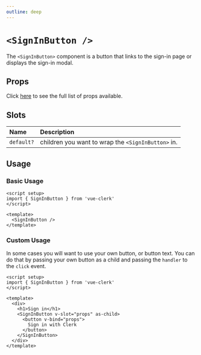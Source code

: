 ```yaml
---
outline: deep
---
```


# `<SignInButton />`

The `<SignInButton>` component is a button that links to the sign-in page or displays the sign-in modal.

## Props

Click [here](https://clerk.com/docs/components/unstyled/sign-in-button#sign-in-button-properties) to see the full list of props available.

## Slots

|Name|Description|
|:----|:----|
|`default?`|children you want to wrap the `<SignInButton>` in.|

## Usage

### Basic Usage

```vue
<script setup>
import { SignInButton } from 'vue-clerk'
</script>

<template>
  <SignInButton />
</template>
```

### Custom Usage

In some cases you will want to use your own button, or button text. You can do that by passing your own button as a child and passing the `handler` to the `click` event.

```vue
<script setup>
import { SignInButton } from 'vue-clerk'
</script>

<template>
  <div>
    <h1>Sign in</h1>
    <SignInButton v-slot="props" as-child>
      <button v-bind="props">
        Sign in with Clerk
      </button>
    </SignInButton>
  </div>
</template>
```
